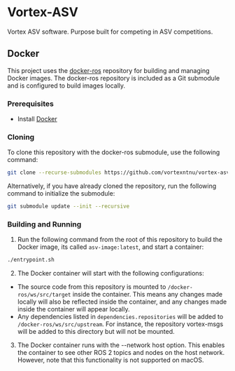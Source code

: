 # Vortex-ASV
Vortex ASV software. Purpose built for competing in ASV competitions. 


## Docker
This project uses the [docker-ros](https://github.com/ika-rwth-aachen/docker-ros) repository for building and managing Docker images. The docker-ros repository is included as a Git submodule and is configured to build images locally.

### Prerequisites
- Install [Docker](https://www.docker.com/get-started)

### Cloning
To clone this repository with the docker-ros submodule, use the following command:
```bash
git clone --recurse-submodules https://github.com/vortexntnu/vortex-asv.git
```
Alternatively, if you have already cloned the repository, run the following command to initialize the submodule:
```bash
git submodule update --init --recursive
```
### Building and Running
1. Run the following command from the root of this repository to build the Docker image, its called ```asv-image:latest```, and start a container:
```bash
./entrypoint.sh
```
2. The Docker container will start with the following configurations:
- The source code from this repository is mounted to ```/docker-ros/ws/src/target``` inside the container. This means any changes made locally will also be reflected inside the container, and any changes made inside the container will appear locally. 
- Any dependencies listed in ```dependencies.repositories``` will be added to ```/docker-ros/ws/src/upstream```. For instance, the repository vortex-msgs will be added to this directory but will not be mounted.
3. The Docker container runs with the --network host option. This enables the container to see other ROS 2 topics and nodes on the host network. However, note that this functionality is not supported on macOS.
